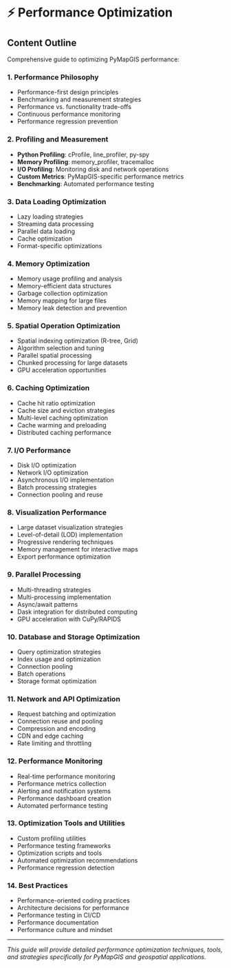 # ⚡ Performance Optimization

## Content Outline

Comprehensive guide to optimizing PyMapGIS performance:

### 1. Performance Philosophy
- Performance-first design principles
- Benchmarking and measurement strategies
- Performance vs. functionality trade-offs
- Continuous performance monitoring
- Performance regression prevention

### 2. Profiling and Measurement
- **Python Profiling**: cProfile, line_profiler, py-spy
- **Memory Profiling**: memory_profiler, tracemalloc
- **I/O Profiling**: Monitoring disk and network operations
- **Custom Metrics**: PyMapGIS-specific performance metrics
- **Benchmarking**: Automated performance testing

### 3. Data Loading Optimization
- Lazy loading strategies
- Streaming data processing
- Parallel data loading
- Cache optimization
- Format-specific optimizations

### 4. Memory Optimization
- Memory usage profiling and analysis
- Memory-efficient data structures
- Garbage collection optimization
- Memory mapping for large files
- Memory leak detection and prevention

### 5. Spatial Operation Optimization
- Spatial indexing optimization (R-tree, Grid)
- Algorithm selection and tuning
- Parallel spatial processing
- Chunked processing for large datasets
- GPU acceleration opportunities

### 6. Caching Optimization
- Cache hit ratio optimization
- Cache size and eviction strategies
- Multi-level caching optimization
- Cache warming and preloading
- Distributed caching performance

### 7. I/O Performance
- Disk I/O optimization
- Network I/O optimization
- Asynchronous I/O implementation
- Batch processing strategies
- Connection pooling and reuse

### 8. Visualization Performance
- Large dataset visualization strategies
- Level-of-detail (LOD) implementation
- Progressive rendering techniques
- Memory management for interactive maps
- Export performance optimization

### 9. Parallel Processing
- Multi-threading strategies
- Multi-processing implementation
- Async/await patterns
- Dask integration for distributed computing
- GPU acceleration with CuPy/RAPIDS

### 10. Database and Storage Optimization
- Query optimization strategies
- Index usage and optimization
- Connection pooling
- Batch operations
- Storage format optimization

### 11. Network and API Optimization
- Request batching and optimization
- Connection reuse and pooling
- Compression and encoding
- CDN and edge caching
- Rate limiting and throttling

### 12. Performance Monitoring
- Real-time performance monitoring
- Performance metrics collection
- Alerting and notification systems
- Performance dashboard creation
- Automated performance testing

### 13. Optimization Tools and Utilities
- Custom profiling utilities
- Performance testing frameworks
- Optimization scripts and tools
- Automated optimization recommendations
- Performance regression detection

### 14. Best Practices
- Performance-oriented coding practices
- Architecture decisions for performance
- Performance testing in CI/CD
- Performance documentation
- Performance culture and mindset

---

*This guide will provide detailed performance optimization techniques, tools, and strategies specifically for PyMapGIS and geospatial applications.*
